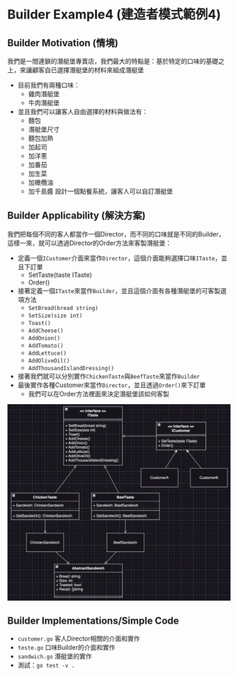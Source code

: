 # Builder Example4 (建造者模式範例4)

## Builder Motivation (情境)
我們是一間連鎖的潛艇堡專賣店，我們最大的特點是：基於特定的口味的基礎之上，來讓顧客自已選擇潛艇堡的材料來組成潛艇堡
* 目前我們有兩種口味：
  - 雞肉潛艇堡
  - 牛肉潛艇堡
* 並且我們可以讓客人自由選擇的材料與做法有：
  - 麵包
  - 潛艇堡尺寸
  - 麵包加熱
  - 加起司
  - 加洋蔥
  - 加番茄
  - 加生菜
  - 加橄欖油
  - 加千島醬
設計一個點餐系統，讓客人可以自訂潛艇堡

## Builder Applicability (解決方案)
我們把每個不同的客人都當作一個Director，而不同的口味就是不同的Builder，這樣一來，就可以透過Director的Order方法來客製潛艇堡：
* 定義一個`ICustomer`介面來當作`Director`，這個介面能夠選擇口味`ITaste`，並且下訂單
  - SetTaste(taste ITaste)
  - Order()
* 接著定義一個`ITaste`來當作`Builder`，並且這個介面有各種潛艇堡的可客製選項方法
  - `SetBread(bread string)`
  - `SetSize(size int)`
  - `Toast()`
  - `AddCheese()`
  - `AddOnion()`
  - `AddTomato()`  
  - `AddLettuce()`
  - `AddOliveOil()`
  - `AddThousandIslandDressing()`
* 接著我們就可以分別實作`ChickenTaste`與`BeefTaste`來當作`Builder`
* 最後實作各種Customer來當作`Director`，並且透過`Order()`來下訂單
  - 我們可以在Order方法裡面來決定潛艇堡該如何客製


![image](./pattern.png)

## Builder Implementations/Simple Code
* `customer.go` 客人Director相關的介面和實作
* `teste.go` 口味Builder的介面和實作
* `sandwich.go` 潛艇堡的實作
* 測試：`go test -v .`


